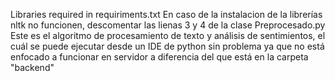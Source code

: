 Libraries required in requiriments.txt
En caso de la instalacion de la librerías nltk no funcionen, descomentar las lienas 3 y 4 de la clase Preprocesado.py
Este es el algoritmo de procesamiento de texto y análisis de sentimientos, el cuál se puede ejecutar desde un IDE de python sin problema ya que no está enfocado a funcionar en servidor a diferencia del que está en la carpeta "backend"
